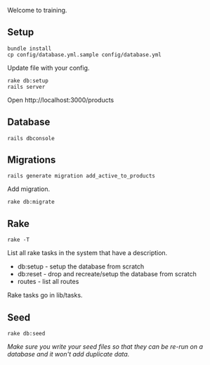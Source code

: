 Welcome to training.

## Setup

    bundle install
    cp config/database.yml.sample config/database.yml

Update file with your config.

    rake db:setup
    rails server

Open http://localhost:3000/products

## Database

    rails dbconsole

## Migrations

    rails generate migration add_active_to_products

Add migration.

    rake db:migrate

## Rake

    rake -T

List all rake tasks in the system that have a description.

- db:setup - setup the database from scratch
- db:reset - drop and recreate/setup the database from scratch
- routes - list all routes

Rake tasks go in lib/tasks.

## Seed

    rake db:seed

_Make sure you write your seed files so that they can be re-run on a database and it won't add duplicate data._

